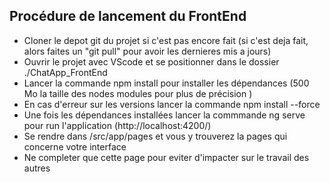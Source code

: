 
## Procédure de lancement du FrontEnd

* Cloner le depot git du projet si c'est pas encore fait (si c'est deja fait, alors faites un "git pull" pour avoir les dernieres mis a jours)
* Ouvrir le projet avec VScode et se positionner dans le dossier ./ChatApp_FrontEnd
* Lancer la commande npm install pour installer les dépendances (500 Mo la taille des nodes modules pour plus de précision )
* En cas d'erreur sur les versions lancer la commande npm install --force
* Une fois les dépendances installées lancer la commmande ng serve pour run l'application (http://localhost:4200/)
* Se rendre dans /src/app/pages et vous y trouverez la pages qui concerne votre interface
* Ne completer que cette page pour eviter d'impacter sur le travail des autres



